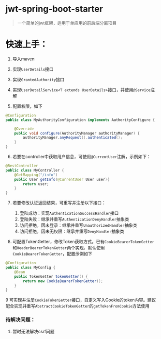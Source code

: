 # jwt-spring-boot-starter

> 一个简单的jwt框架，适用于单应用的前后端分离项目



# 快速上手：

1. 导入maven
2. 实现`UserDetails`接口

3. 实现`GrantedAuthority`接口
4. 实现`UserDetailService<T extends UserDetails>`接口，并使用`@Service`注解
5. 配置权限，如下

```java
@Configuration
public class MyAuthorityConfiguration implements AuthorityConfigure {

    @Override
    public void configure(AuthorityManager authorityManager) {
        authorityManager.anyRequest().authenticated();
    }
}
```

6. 若要在controller中获取用户信息，可使用`@CurrentUser`注解，示例如下：
   
```java
@RestController
public class MyController {
    @GetMapping("/info")
    public User getInfo(@CurrentUser User user){
        return user;
    }
}
```

7. 若要修改认证返回结果，可重写并注册以下接口：

   1. 登陆成功：实现`AuthenticationSuccessHandler`接口
   2. 登陆失败：继承并重写`AuthenticationDenyHandler`抽象类
   3. 访问拒绝，因未登录：继承并重写`UnauthorizedHandler`抽象类
   4. 访问拒绝，因未无权限：继承并重写`DenyHandler`抽象类

8. 可配置TokenGetter，修改Token获取方式，已有`CookieBearerTokenGetter`和`HeaderBearerTokenGetter`两个实现，默认使用`CookieBearerTokenGetter`，配置示例如下
```java
@Configuration
public class MyConfig {
    @Bean
    public TokenGetter tokenGetter() {
        return new CookieBearerTokenGetter();
    }
}
```
9 可实现并注册`CookieTokenSetter`接口，自定义写入Cookie的token内容。建议配合实现并重写`AbstractCookieTokenGetter`的`getTokenFromCookie`方法使用

### 待解决问题：
1. 暂时无法解决csrf问题